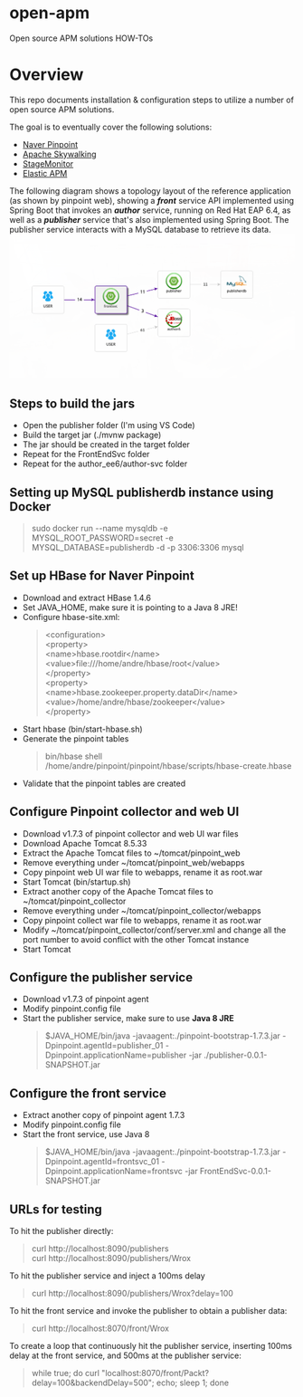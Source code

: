 # **open-apm**
Open source APM solutions HOW-TOs

# Overview
This repo documents installation & configuration steps to utilize a number of open source APM solutions.  

The goal is to eventually cover the following solutions:
* [Naver Pinpoint](https://naver.github.io/pinpoint/index.html)
* [Apache Skywalking](http://skywalking.apache.org/)
* [StageMonitor](http://www.stagemonitor.org/)
* [Elastic APM](https://www.elastic.co/solutions/apm)

The following diagram shows a topology layout of the reference application (as shown by pinpoint web), showing a *__front__* service API implemented using Spring Boot that invokes an *__author__* service, running on Red Hat EAP 6.4, as well as a *__publisher__* service that's also implemented using Spring Boot. The publisher service interacts with a MySQL database to retrieve its data.
![pinpoint_web.png](pinpoint_web.png)

## Steps to build the jars
* Open the publisher folder (I'm using VS Code)
* Build the target jar (./mvnw package)
* The jar should be created in the target folder
* Repeat for the FrontEndSvc folder
* Repeat for the author_ee6/author-svc folder


## Setting up MySQL publisherdb instance using Docker
>sudo docker run --name mysqldb -e MYSQL_ROOT_PASSWORD=secret -e MYSQL_DATABASE=publisherdb -d -p 3306:3306 mysql 


## Set up HBase for Naver Pinpoint
* Download and extract HBase 1.4.6
* Set JAVA_HOME, make sure it is pointing to a Java 8 JRE!
* Configure hbase-site.xml:
   > \<configuration\>  
   \<property\>  
      \<name\>hbase.rootdir\</name\>  
      \<value\>file:///home/andre/hbase/root\</value\>  
  \</property\>  
  \<property\>  
    \<name\>hbase.zookeeper.property.dataDir\</name\>  
    \<value\>/home/andre/hbase/zookeeper\</value\>  
  \</property\>
* Start hbase (bin/start-hbase.sh)
* Generate the pinpoint tables 
  > bin/hbase shell /home/andre/pinpoint/pinpoint/hbase/scripts/hbase-create.hbase 
* Validate that the pinpoint tables are created


## Configure Pinpoint collector and web UI
* Download v1.7.3 of pinpoint collector and web UI war files
* Download Apache Tomcat 8.5.33
* Extract the Apache Tomcat files to ~/tomcat/pinpoint_web
* Remove everything under ~/tomcat/pinpoint_web/webapps
* Copy pinpoint web UI war file to webapps, rename it as root.war
* Start Tomcat (bin/startup.sh)
* Extract another copy of the Apache Tomcat files to ~/tomcat/pinpoint_collector
* Remove everything under ~/tomcat/pinpoint_collector/webapps
* Copy pinpoint collect war file to webapps, rename it as root.war
* Modify ~/tomcat/pinpoint_collector/conf/server.xml and change all the port number to avoid conflict with the other Tomcat instance
* Start Tomcat


## Configure the publisher service
* Download v1.7.3 of pinpoint agent
* Modify pinpoint.config file 
* Start the publisher service, make sure to use **Java 8 JRE**
  > $JAVA_HOME/bin/java -javaagent:./pinpoint-bootstrap-1.7.3.jar -Dpinpoint.agentId=publisher_01 -Dpinpoint.applicationName=publisher -jar ./publisher-0.0.1-SNAPSHOT.jar


## Configure the front service
* Extract another copy of pinpoint agent 1.7.3
* Modify pinpoint.config file
* Start the front service, use Java 8
  > $JAVA_HOME/bin/java -javaagent:./pinpoint-bootstrap-1.7.3.jar -Dpinpoint.agentId=frontsvc_01 -Dpinpoint.applicationName=frontsvc -jar FrontEndSvc-0.0.1-SNAPSHOT.jar 


## URLs for testing
To hit the publisher directly:  
> curl http://localhost:8090/publishers  
 > curl http://localhost:8090/publishers/Wrox  

To hit the publisher service and inject a 100ms delay  
> curl http://localhost:8090/publishers/Wrox?delay=100  

To hit the front service and invoke the publisher to obtain a publisher data:  
> curl http://localhost:8070/front/Wrox  

To create a loop that continuously hit the publisher service, inserting 100ms delay at the front service, and 500ms at the publisher service:  
  > while true; do curl "localhost:8070/front/Packt?delay=100&backendDelay=500"; echo; sleep 1; done

